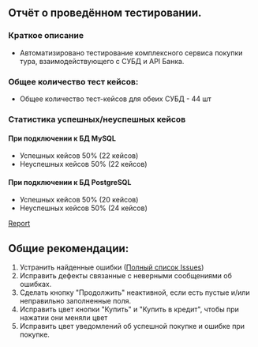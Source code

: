 ## Отчёт о проведённом тестировании.

### Краткое описание

 - Автоматизировано тестирование комплексного сервиса покупки тура, взаимодействующего с СУБД и API Банка.

### Общее количество тест кейсов:
 - Общее количество тест-кейсов для обеих СУБД - 44 шт

### Статистика успешных/неуспешных кейсов

#### При подключении к БД MySQL

 - Успешных кейсов 50% (22 кейсов)
 - Неуспешных кейсов 50% (22 кейсов)

#### При подключении к БД PostgreSQL

 - Успешных кейсов 50% (20 кейсов)
 - Неуспешных кейсов 50% (24 кейсов)

[Report](https://github.com/Katyafreydman/DiplomProject/blob/master/docs/pic/AllureReport.png)


## Общие рекомендации:
 1. Устранить найденные ошибки ([Полный список Issues](https://github.com/Katyafreydman/DiplomProject/issues))
 2. Исправить дефекты связанные с неверными сообщениями об ошибках.
 3. Сделать кнопку "Продолжить" неактивной, если есть пустые и/или неправильно заполненные поля.
 4. Исправить цвет кнопки "Купить" и "Купить в кредит", чтобы при нажатии они меняли цвет
 5. Исправить цвет уведомлений об успешной покупке и ошибке при покупке.



